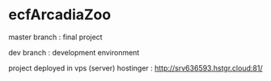 # ecfArcadiaZoo

master branch : final project

dev branch : development environment

project deployed in vps (server) hostinger : http://srv636593.hstgr.cloud:81/
